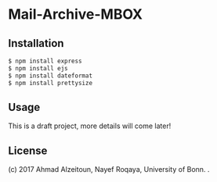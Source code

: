 # Mail-Archive-MBOX

## Installation

```bash
$ npm install express
$ npm install ejs
$ npm install dateformat
$ npm install prettysize
```

## Usage
This is a draft project, more details will come later!





## License

(c) 2017 Ahmad Alzeitoun, Nayef Roqaya, University of Bonn.
.
